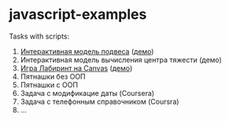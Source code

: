 # javascript-examples
Tasks with scripts:
1. <a target="_blank" href="https://github.com/goshanoob/javascript-examples/tree/master/%D0%BC%D0%BE%D0%B4%D0%B5%D0%BB%D1%8C%D0%9F%D0%BE%D0%B4%D0%B2%D0%B5%D1%81%D0%B0">Интерактивная модель подвеса</a> (<a tagret="_blank" href="http://goshan.hostronavt.ru/suspensionAMS/%d0%bc%d0%be%d0%b4%d0%b5%d0%bb%d1%8c.html">демо</a>)
2. Интерактивная модель вычисления центра тяжести (демо)
3. <a tagret="_blank" href="https://github.com/goshanoob/javascript-examples/tree/master/%D0%9B%D0%B0%D0%B1%D0%B8%D1%80%D0%B8%D0%BD%D1%82">Игра Лабиринт на Canvas</a> (<a tagret="_blank" href="http://goshan.hostronavt.ru/labyrinth/canvas_labirint.html">демо</a>)
4. Пятнашки без ООП
5. Пятнашки с ООП
6. Задача с модификацие даты (Coursera)
7. Задача с телефонным справочником (Coursra)
8. ...
